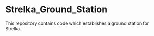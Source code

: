 # Strelka_Ground_Station
This repository contains code which establishes a ground station for Strelka.
